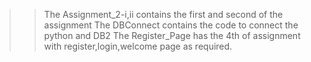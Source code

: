 >> The Assignment_2-i,ii contains the first and second of the assignment
>> The DBConnect contains the code to connect the python and DB2
>> The Register_Page has the 4th of assignment with register,login,welcome page as required.
